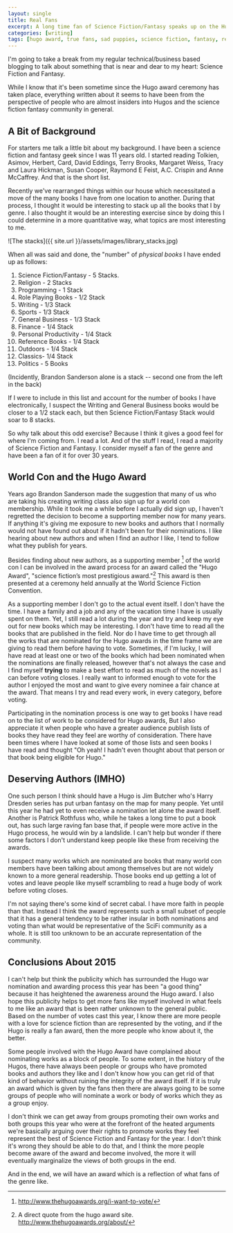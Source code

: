 ```yaml
---
layout: single
title: Real Fans
excerpt: A long time fan of Science Fiction/Fantasy speaks up on the Hugo Awards of 2015
categories: [writing]
tags: [hugo award, true fans, sad puppies, science fiction, fantasy, real fans]
---
```

I'm going to take a break from my regular technical/business based blogging to talk about something that is near and dear to my heart: Science Fiction and Fantasy.

While I know that it's been sometime since the Hugo award ceremony has taken place, everything written about it seems to have been from the perspective of people who are almost insiders into Hugos and the science fiction fantasy community in general.

## A Bit of Background

For starters me talk a little bit about my background. I have been a science fiction and fantasy geek since I was 11 years old. I started reading Tolkien, Asimov, Herbert, Card, David Eddings, Terry Brooks, Margaret Weiss, Tracy and Laura Hickman, Susan Cooper, Raymond E Feist, A.C. Crispin and Anne McCaffrey. And that is the short list.

Recently we've rearranged things within our house which necessitated a move of the many books I have from one location to another. During that process, I thought it would be interesting to stack up all the books that I by genre. I also thought it would be an interesting exercise since by doing this I could determine in a more quantitative way, what topics are most interesting to me.

![The stacks]({{ site.url }}/assets/images/library_stacks.jpg)

When all was said and done, the "number" of _physical books_ I have ended up as follows:

1. Science Fiction/Fantasy - 5 Stacks.
2. Religion - 2 Stacks
3. Programming - 1 Stack
4. Role Playing Books - 1/2 Stack
5. Writing - 1/3 Stack
6. Sports - 1/3 Stack
7. General Business - 1/3 Stack
8. Finance - 1/4 Stack
9. Personal Productivity - 1/4 Stack
10. Reference Books - 1/4 Stack
11. Outdoors - 1/4 Stack
12. Classics- 1/4 Stack
13. Politics - 5 Books

(Incidently, Brandon Sanderson alone is a stack -- second one from the left in the back)

If I were to include in this list and account for the number of books I have electronically, I suspect the Writing and General Business books would be closer to a 1/2 stack each, but then Science Fiction/Fantasy Stack would soar to 8 stacks.

So why talk about this odd exercise? Because I think it gives a good feel for where I'm coming from. I read a lot. And of the stuff I read, I read a majority of Science Fiction and Fantasy. I consider myself a fan of the genre and have been a fan of it for over 30 years.

## World Con and the Hugo Award

Years ago Brandon Sanderson made the suggestion that many of us who are taking his creating writing class also sign up for a world con membership. While it took me a while before I actually did sign up, I haven't regretted the decision to become a supporting member now for many years. If anything it's giving me exposure to new books and authors that I normally would not have found out about if it hadn't been for their nominations. I like hearing about new authors and when I find an author I like, I tend to follow what they publish for years.

Besides finding about new authors, as a supporting member [^supporting] of the world con I can be involved in the award process for an award called the "Hugo Award", "science fiction’s most prestigious award."[^hugo] This award is then presented at a ceremony held annually at the World Science Fiction Convention.

As a supporting member I don't go to the actual event itself. I don't have the time. I have a family and a job and any of the vacation time I have is usually spent on them. Yet, I still read a lot during the year and try and keep my eye out for new books which may be interesting. I don't have time to read all the books that are published in the field. Nor do I have time to get through all the works that are nominated for the Hugo awards in the time frame we are giving to read them before having to vote. Sometimes, if I'm lucky, I will have read at least one or two of the books which had been nominated when the nominations are finally released, however that's not always the case and I find myself **trying** to make a best effort to read as much of the novels as I can before voting closes. I really want to informed enough to vote for the author I enjoyed the most and want to give every nominee a fair chance at the award. That means I try and read every work, in every category, before voting.

Participating in the nomination process is one way to get books I have read on to the list of work to be considered for Hugo awards, But I also appreciate it when people who have a greater audience publish lists of books they have read they feel are worthy of consideration. There have been times where I have looked at some of those lists and seen books I have read and thought "Oh yeah! I hadn't even thought about that person or that book being eligible for Hugo."

## Deserving Authors (IMHO)

One such person I think should have a Hugo is Jim Butcher who's Harry Dresden series has put urban fantasy on the map for many people. Yet until this year he had yet to even receive a nomination let alone the award itself. Another is Patrick Rothfuss who, while he takes a long time to put a book out, has such large raving fan base that, if people were more active in the Hugo process, he would win by a landslide. I can't help but wonder if there some factors I don't understand keep people like these from receiving the awards.

I suspect many works which are nominated are books that many world con members have been talking about among themselves but are not widely known to a more general readership. Those books end up getting a lot of votes and leave people like myself scrambling to read a huge body of work before voting closes.

I'm not saying there's some kind of secret cabal. I have more faith in people than that. Instead I think the award represents such a small subset of people that it has a general tendency to be rather insular in both nominations and voting than what would be representative of the SciFi community as a whole. It is still too unknown to be an accurate representation of the community.

## Conclusions About 2015

I can't help but think the publicity which has surrounded the Hugo war nomination and awarding process this year has been "a good thing" because it has heightened the awareness around the Hugo award. I also hope this publicity helps to get more fans like myself involved in what feels to me like an award that is been rather unknown to the general public. Based on the number of votes cast this year, I know there are more people with a love for science fiction than are represented by the voting, and if the Hugo is really a fan award, then the more people who know about it, the better.

Some people involved with the Hugo Award have complained about nominating works as a block of people. To some extent, in the history of the Hugos, there have always been people or groups who have promoted books and authors they like and I don't know how you can get rid of that kind of behavior without ruining the integrity of the award itself. If it is truly an award which is given by the fans then there are always going to be some groups of people who will nominate a work or body of works which they as a group enjoy.

I don't think we can get away from groups promoting their own works and both groups this year who were at the forefront of the heated arguments we're basically arguing over their rights to promote works they feel represent the best of Science Fiction and Fantasy for the year. I don't think it's wrong they should be able to do that, and I think the more people become aware of the award and become involved, the more it will eventually marginalize the views of both groups in the end.

And in the end, we will have an award which is a reflection of what fans of the genre like.

[^hugo]: A direct quote from the hugo award site. http://www.thehugoawards.org/about/
[^supporting]: http://www.thehugoawards.org/i-want-to-vote/
